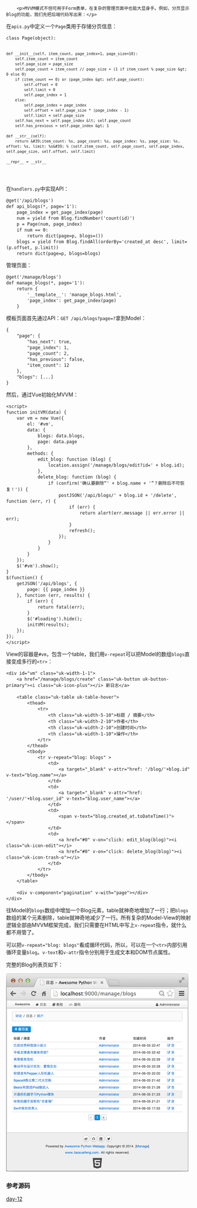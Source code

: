﻿
        <p>MVVM模式不但可用于Form表单，在复杂的管理页面中也能大显身手。例如，分页显示Blog的功能，我们先把后端代码写出来：</p>
<p>在<code>apis.py</code>中定义一个<code>Page</code>类用于存储分页信息：</p>
<pre><code>class Page(object):

    def __init__(self, item_count, page_index=1, page_size=10):
        self.item_count = item_count
        self.page_size = page_size
        self.page_count = item_count // page_size + (1 if item_count % page_size &gt; 0 else 0)
        if (item_count == 0) or (page_index &gt; self.page_count):
            self.offset = 0
            self.limit = 0
            self.page_index = 1
        else:
            self.page_index = page_index
            self.offset = self.page_size * (page_index - 1)
            self.limit = self.page_size
        self.has_next = self.page_index &lt; self.page_count
        self.has_previous = self.page_index &gt; 1

    def __str__(self):
        return &#39;item_count: %s, page_count: %s, page_index: %s, page_size: %s, offset: %s, limit: %s&#39; % (self.item_count, self.page_count, self.page_index, self.page_size, self.offset, self.limit)

    __repr__ = __str__
</code></pre><p>在<code>handlers.py</code>中实现API：</p>
<pre><code>@get(&#39;/api/blogs&#39;)
def api_blogs(*, page=&#39;1&#39;):
    page_index = get_page_index(page)
    num = yield from Blog.findNumber(&#39;count(id)&#39;)
    p = Page(num, page_index)
    if num == 0:
        return dict(page=p, blogs=())
    blogs = yield from Blog.findAll(orderBy=&#39;created_at desc&#39;, limit=(p.offset, p.limit))
    return dict(page=p, blogs=blogs)
</code></pre><p>管理页面：</p>
<pre><code>@get(&#39;/manage/blogs&#39;)
def manage_blogs(*, page=&#39;1&#39;):
    return {
        &#39;__template__&#39;: &#39;manage_blogs.html&#39;,
        &#39;page_index&#39;: get_page_index(page)
    }
</code></pre><p>模板页面首先通过API：<code>GET /api/blogs?page=?</code>拿到Model：</p>
<pre><code>{
    &quot;page&quot;: {
        &quot;has_next&quot;: true,
        &quot;page_index&quot;: 1,
        &quot;page_count&quot;: 2,
        &quot;has_previous&quot;: false,
        &quot;item_count&quot;: 12
    },
    &quot;blogs&quot;: [...]
}
</code></pre><p>然后，通过Vue初始化MVVM：</p>
<pre><code>&lt;script&gt;
function initVM(data) {
    var vm = new Vue({
        el: &#39;#vm&#39;,
        data: {
            blogs: data.blogs,
            page: data.page
        },
        methods: {
            edit_blog: function (blog) {
                location.assign(&#39;/manage/blogs/edit?id=&#39; + blog.id);
            },
            delete_blog: function (blog) {
                if (confirm(&#39;确认要删除“&#39; + blog.name + &#39;”？删除后不可恢复！&#39;)) {
                    postJSON(&#39;/api/blogs/&#39; + blog.id + &#39;/delete&#39;, function (err, r) {
                        if (err) {
                            return alert(err.message || err.error || err);
                        }
                        refresh();
                    });
                }
            }
        }
    });
    $(&#39;#vm&#39;).show();
}
$(function() {
    getJSON(&#39;/api/blogs&#39;, {
        page: {{ page_index }}
    }, function (err, results) {
        if (err) {
            return fatal(err);
        }
        $(&#39;#loading&#39;).hide();
        initVM(results);
    });
});
&lt;/script&gt;
</code></pre><p>View的容器是<code>#vm</code>，包含一个table，我们用<code>v-repeat</code>可以把Model的数组<code>blogs</code>直接变成多行的<code>&lt;tr&gt;</code>：</p>
<pre><code>&lt;div id=&quot;vm&quot; class=&quot;uk-width-1-1&quot;&gt;
    &lt;a href=&quot;/manage/blogs/create&quot; class=&quot;uk-button uk-button-primary&quot;&gt;&lt;i class=&quot;uk-icon-plus&quot;&gt;&lt;/i&gt; 新日志&lt;/a&gt;

    &lt;table class=&quot;uk-table uk-table-hover&quot;&gt;
        &lt;thead&gt;
            &lt;tr&gt;
                &lt;th class=&quot;uk-width-5-10&quot;&gt;标题 / 摘要&lt;/th&gt;
                &lt;th class=&quot;uk-width-2-10&quot;&gt;作者&lt;/th&gt;
                &lt;th class=&quot;uk-width-2-10&quot;&gt;创建时间&lt;/th&gt;
                &lt;th class=&quot;uk-width-1-10&quot;&gt;操作&lt;/th&gt;
            &lt;/tr&gt;
        &lt;/thead&gt;
        &lt;tbody&gt;
            &lt;tr v-repeat=&quot;blog: blogs&quot; &gt;
                &lt;td&gt;
                    &lt;a target=&quot;_blank&quot; v-attr=&quot;href: &#39;/blog/&#39;+blog.id&quot; v-text=&quot;blog.name&quot;&gt;&lt;/a&gt;
                &lt;/td&gt;
                &lt;td&gt;
                    &lt;a target=&quot;_blank&quot; v-attr=&quot;href: &#39;/user/&#39;+blog.user_id&quot; v-text=&quot;blog.user_name&quot;&gt;&lt;/a&gt;
                &lt;/td&gt;
                &lt;td&gt;
                    &lt;span v-text=&quot;blog.created_at.toDateTime()&quot;&gt;&lt;/span&gt;
                &lt;/td&gt;
                &lt;td&gt;
                    &lt;a href=&quot;#0&quot; v-on=&quot;click: edit_blog(blog)&quot;&gt;&lt;i class=&quot;uk-icon-edit&quot;&gt;&lt;/i&gt;
                    &lt;a href=&quot;#0&quot; v-on=&quot;click: delete_blog(blog)&quot;&gt;&lt;i class=&quot;uk-icon-trash-o&quot;&gt;&lt;/i&gt;
                &lt;/td&gt;
            &lt;/tr&gt;
        &lt;/tbody&gt;
    &lt;/table&gt;

    &lt;div v-component=&quot;pagination&quot; v-with=&quot;page&quot;&gt;&lt;/div&gt;
&lt;/div&gt;
</code></pre><p>往Model的<code>blogs</code>数组中增加一个Blog元素，table就神奇地增加了一行；把<code>blogs</code>数组的某个元素删除，table就神奇地减少了一行。所有复杂的Model-View的映射逻辑全部由MVVM框架完成，我们只需要在HTML中写上<code>v-repeat</code>指令，就什么都不用管了。</p>
<p>可以把<code>v-repeat=&quot;blog: blogs&quot;</code>看成循环代码，所以，可以在一个<code>&lt;tr&gt;</code>内部引用循环变量<code>blog</code>。<code>v-text</code>和<code>v-attr</code>指令分别用于生成文本和DOM节点属性。</p>
<p>完整的Blog列表页如下：</p>
<p><img src="../files/attachments/0014025813192591fb147e5d8564257b6a94ca831a7f39f000.jpg" alt="awesomepy-manage-blogs"></p>
<h3 id="-">参考源码</h3>
<p><a href="https://github.com/michaelliao/awesome-python3-webapp/tree/day-12">day-12</a></p>

    